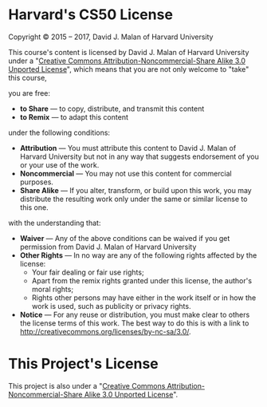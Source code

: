 # Harvard's CS50 License

Copyright © 2015 – 2017, David J. Malan of Harvard University

This course's content is licensed by David J. Malan of Harvard University under a "[Creative Commons Attribution-Noncommercial-Share Alike 3.0 Unported License](http://creativecommons.org/licenses/by-nc-sa/3.0/)", which means that you are not only welcome to "take" this course,

you are free:

* __to Share__ — to copy, distribute, and transmit this content
* __to Remix__ — to adapt this content

under the following conditions:

* __Attribution__ — You must attribute this content to David J. Malan of Harvard University but not in any way that suggests endorsement of you or your use of the work.
* __Noncommercial__ — You may not use this content for commercial purposes.
* __Share Alike__ — If you alter, transform, or build upon this work, you may distribute the resulting work only under the same or similar license to this one.

with the understanding that:

* __Waiver__ — Any of the above conditions can be waived if you get permission from David J. Malan of Harvard University
* __Other Rights__ — In no way are any of the following rights affected by the license:
    * Your fair dealing or fair use rights;
    * Apart from the remix rights granted under this license, the author's moral rights;
    * Rights other persons may have either in the work itself or in how the work is used, such as publicity or privacy rights.
* __Notice__ — For any reuse or distribution, you must make clear to others the license terms of this work. The best way to do this is with a link to http://creativecommons.org/licenses/by-nc-sa/3.0/.


# This Project's License

This project is also under a "[Creative Commons Attribution-Noncommercial-Share Alike 3.0 Unported License](http://creativecommons.org/licenses/by-nc-sa/3.0/)".